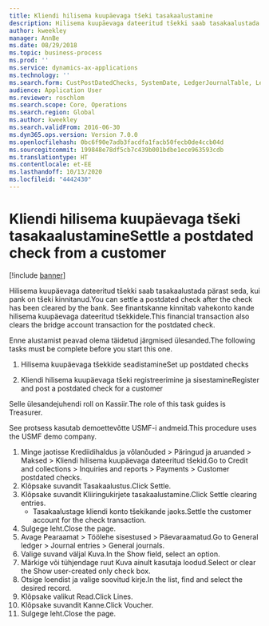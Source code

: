 ```yaml
---
title: Kliendi hilisema kuupäevaga tšeki tasakaalustamine
description: Hilisema kuupäevaga dateeritud tšekki saab tasakaalustada pärast seda, kui pank on tšeki kinnitanud.
author: kweekley
manager: AnnBe
ms.date: 08/29/2018
ms.topic: business-process
ms.prod: ''
ms.service: dynamics-ax-applications
ms.technology: ''
ms.search.form: CustPostDatedChecks, SystemDate, LedgerJournalTable, LedgerJournalTransDaily, LedgerTransVoucher
audience: Application User
ms.reviewer: roschlom
ms.search.scope: Core, Operations
ms.search.region: Global
ms.author: kweekley
ms.search.validFrom: 2016-06-30
ms.dyn365.ops.version: Version 7.0.0
ms.openlocfilehash: 0bc6f90e7adb3facdfa1facb50fecb0de4ccb04d
ms.sourcegitcommit: 199848e78df5cb7c439b001bdbe1ece963593cdb
ms.translationtype: HT
ms.contentlocale: et-EE
ms.lasthandoff: 10/13/2020
ms.locfileid: "4442430"
---
```

# <a name="settle-a-postdated-check-from-a-customer"></a><span data-ttu-id="4da4a-103">Kliendi hilisema kuupäevaga tšeki tasakaalustamine</span><span class="sxs-lookup"><span data-stu-id="4da4a-103">Settle a postdated check from a customer</span></span>

[!include [banner](../../includes/banner.md)]

<span data-ttu-id="4da4a-104">Hilisema kuupäevaga dateeritud tšekki saab tasakaalustada pärast seda, kui pank on tšeki kinnitanud.</span><span class="sxs-lookup"><span data-stu-id="4da4a-104">You can settle a postdated check after the check has been cleared by the bank.</span></span> <span data-ttu-id="4da4a-105">See finantskanne kinnitab vahekonto kande hilisema kuupäevaga dateeritud tšekkidele.</span><span class="sxs-lookup"><span data-stu-id="4da4a-105">This financial transaction also clears the bridge account transaction for the postdated check.</span></span> 

<span data-ttu-id="4da4a-106">Enne alustamist peavad olema täidetud järgmised ülesanded.</span><span class="sxs-lookup"><span data-stu-id="4da4a-106">The following tasks must be complete before you start this one.</span></span>

1) <span data-ttu-id="4da4a-107">Hilisema kuupäevaga tšekkide seadistamine</span><span class="sxs-lookup"><span data-stu-id="4da4a-107">Set up postdated checks</span></span>

2) <span data-ttu-id="4da4a-108">Kliendi hilisema kuupäevaga tšeki registreerimine ja sisestamine</span><span class="sxs-lookup"><span data-stu-id="4da4a-108">Register and post a postdated check for a customer</span></span> 



<span data-ttu-id="4da4a-109">Selle ülesandejuhendi roll on Kassiir.</span><span class="sxs-lookup"><span data-stu-id="4da4a-109">The role of this task guides is Treasurer.</span></span>



<span data-ttu-id="4da4a-110">See protsess kasutab demoettevõtte USMF-i andmeid.</span><span class="sxs-lookup"><span data-stu-id="4da4a-110">This procedure uses the USMF demo company.</span></span>

1. <span data-ttu-id="4da4a-111">Minge jaotisse Krediidihaldus ja võlanõuded > Päringud ja aruanded > Maksed > Kliendi hilisema kuupäevaga dateeritud tšekid.</span><span class="sxs-lookup"><span data-stu-id="4da4a-111">Go to Credit and collections > Inquiries and reports > Payments > Customer postdated checks.</span></span>
2. <span data-ttu-id="4da4a-112">Klõpsake suvandit Tasakaalustus.</span><span class="sxs-lookup"><span data-stu-id="4da4a-112">Click Settle.</span></span>
3. <span data-ttu-id="4da4a-113">Klõpsake suvandit Kliiringukirjete tasakaalustamine.</span><span class="sxs-lookup"><span data-stu-id="4da4a-113">Click Settle clearing entries.</span></span>
    * <span data-ttu-id="4da4a-114">Tasakaalustage kliendi konto tšekikande jaoks.</span><span class="sxs-lookup"><span data-stu-id="4da4a-114">Settle the customer account for the check transaction.</span></span>  
4. <span data-ttu-id="4da4a-115">Sulgege leht.</span><span class="sxs-lookup"><span data-stu-id="4da4a-115">Close the page.</span></span>
5. <span data-ttu-id="4da4a-116">Avage Pearaamat > Töölehe sisestused > Päevaraamatud.</span><span class="sxs-lookup"><span data-stu-id="4da4a-116">Go to General ledger > Journal entries > General journals.</span></span>
6. <span data-ttu-id="4da4a-117">Valige suvand väljal Kuva.</span><span class="sxs-lookup"><span data-stu-id="4da4a-117">In the Show field, select an option.</span></span>
7. <span data-ttu-id="4da4a-118">Märkige või tühjendage ruut Kuva ainult kasutaja loodud.</span><span class="sxs-lookup"><span data-stu-id="4da4a-118">Select or clear the Show user-created only check box.</span></span>
8. <span data-ttu-id="4da4a-119">Otsige loendist ja valige soovitud kirje.</span><span class="sxs-lookup"><span data-stu-id="4da4a-119">In the list, find and select the desired record.</span></span>
9. <span data-ttu-id="4da4a-120">Klõpsake valikut Read.</span><span class="sxs-lookup"><span data-stu-id="4da4a-120">Click Lines.</span></span>
10. <span data-ttu-id="4da4a-121">Klõpsake suvandit Kanne.</span><span class="sxs-lookup"><span data-stu-id="4da4a-121">Click Voucher.</span></span>
11. <span data-ttu-id="4da4a-122">Sulgege leht.</span><span class="sxs-lookup"><span data-stu-id="4da4a-122">Close the page.</span></span>

